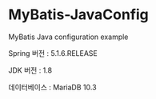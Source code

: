 # MyBatis-JavaConfig
MyBatis Java configuration example

Spring 버전 : 5.1.6.RELEASE

JDK 버전    : 1.8

데이터베이스 : MariaDB 10.3
